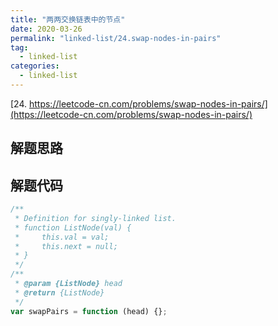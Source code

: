 ```yaml
---
title: "两两交换链表中的节点"
date: 2020-03-26
permalink: "linked-list/24.swap-nodes-in-pairs"
tag:
  - linked-list
categories:
  - linked-list
---
```


[24. https://leetcode-cn.com/problems/swap-nodes-in-pairs/](https://leetcode-cn.com/problems/swap-nodes-in-pairs/)

## 解题思路

## 解题代码

```js
/**
 * Definition for singly-linked list.
 * function ListNode(val) {
 *     this.val = val;
 *     this.next = null;
 * }
 */
/**
 * @param {ListNode} head
 * @return {ListNode}
 */
var swapPairs = function (head) {};
```
